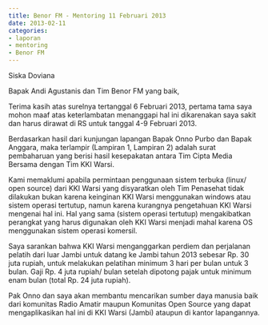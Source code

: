 ```yaml
---
title: Benor FM - Mentoring 11 Februari 2013
date: 2013-02-11
categories:
- laporan
- mentoring
- Benor FM
---
```


Siska Doviana

Bapak Andi Agustanis dan Tim Benor FM yang baik,

Terima kasih atas surelnya tertanggal 6 Februari 2013, pertama tama saya mohon maaf atas keterlambatan menanggapi hal ini dikarenakan saya sakit dan harus dirawat di RS untuk tanggal 4-9 Februari 2013.

Berdasarkan hasil dari kunjungan lapangan Bapak Onno Purbo dan Bapak Anggara, maka terlampir (Lampiran 1, Lampiran 2) adalah surat pembaharuan yang berisi hasil kesepakatan antara Tim Cipta Media Bersama dengan Tim KKI Warsi.

Kami memaklumi apabila permintaan penggunaan sistem terbuka (linux/ open source) dari KKI Warsi yang disyaratkan oleh Tim Penasehat tidak dilakukan bukan karena keinginan KKI Warsi menggunakan windows atau sistem operasi tertutup, namun karena kurangnya pengetahuan KKI Warsi mengenai hal ini. Hal yang sama (sistem operasi tertutup) mengakibatkan perangkat yang harus digunakan oleh KKI Warsi menjadi mahal karena OS menggunakan sistem operasi komersil.

Saya sarankan bahwa KKI Warsi menganggarkan perdiem dan perjalanan pelatih dari luar Jambi untuk datang ke Jambi tahun 2013 sebesar Rp. 30 juta rupiah, untuk melakukan pelatihan minimum 3 hari per bulan untuk 3 bulan. Gaji Rp. 4 juta rupiah/ bulan setelah dipotong pajak untuk minimum enam bulan (total Rp. 24 juta rupiah).

Pak Onno dan saya akan membantu mencarikan sumber daya manusia baik dari komunitas Radio Amatir maupun Komunitas Open Source yang dapat mengaplikasikan hal ini di KKI Warsi (Jambi) ataupun di kantor lapangannya. 

